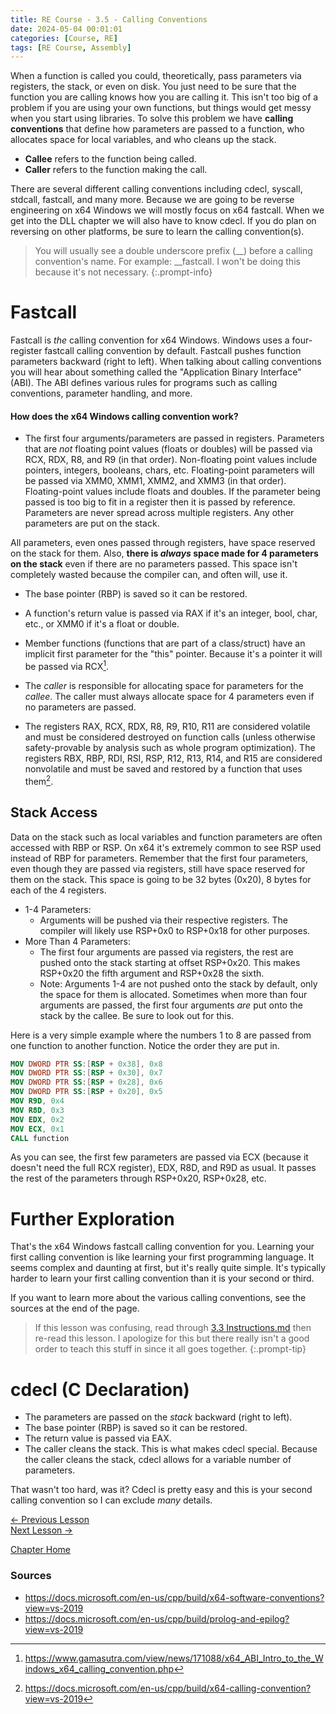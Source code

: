 ```yaml
---
title: RE Course - 3.5 - Calling Conventions
date: 2024-05-04 00:01:01
categories: [Course, RE]
tags: [RE Course, Assembly]
---
```


When a function is called you could, theoretically, pass parameters via registers, the stack, or even on disk. You just need to be sure that the function you are calling knows how you are calling it. This isn't too big of a problem if you are using your own functions, but things would get messy when you start using libraries. To solve this problem we have **calling conventions** that define how parameters are passed to a function, who allocates space for local variables, and who cleans up the stack.

* **Callee** refers to the function being called.
* **Caller** refers to the function making the call.

There are several different calling conventions including cdecl, syscall, stdcall, fastcall, and many more. Because we are going to be reverse engineering on x64 Windows we will mostly focus on x64 fastcall. When we get into the DLL chapter we will also have to know cdecl. If you do plan on reversing on other platforms, be sure to learn the calling convention(s).

> You will usually see a double underscore prefix (__) before a calling convention's name. For example: __fastcall. I won't be doing this because it's not necessary.
{:.prompt-info}


# Fastcall
Fastcall is *the* calling convention for x64 Windows. Windows uses a four-register fastcall calling convention by default. Fastcall pushes function parameters backward (right to left). When talking about calling conventions you will hear about something called the "Application Binary Interface" (ABI). The ABI defines various rules for programs such as calling conventions, parameter handling, and more.

#### How does the x64 Windows calling convention work?
* The first four arguments/parameters are passed in registers. Parameters that are *not* floating point values (floats or doubles) will be passed via RCX, RDX, R8, and R9 (in that order). Non-floating point values include pointers, integers, booleans, chars, etc. Floating-point parameters will be passed via XMM0, XMM1, XMM2, and XMM3 (in that order). Floating-point values include floats and doubles. If the parameter being passed is too big to fit in a register then it is passed by reference. Parameters are never spread across multiple registers. Any other parameters are put on the stack.

All parameters, even ones passed through registers, have space reserved on the stack for them. Also, **there is _always_ space made for 4 parameters on the stack** even if there are no parameters passed. This space isn't completely wasted because the compiler can, and often will, use it.

* The base pointer (RBP) is saved so it can be restored.

* A function's return value is passed via RAX if it's an integer, bool, char, etc., or XMM0 if it's a float or double.
* Member functions (functions that are part of a class/struct) have an implicit first parameter for the "this" pointer. Because it's a pointer it will be passed via RCX[^1].
* The *caller* is responsible for allocating space for parameters for the *callee*. The caller must always allocate space for 4 parameters even if no parameters are passed.
* The registers RAX, RCX, RDX, R8, R9, R10, R11 are considered volatile and must be considered destroyed on function calls (unless otherwise safety-provable by analysis such as whole program optimization).
The registers RBX, RBP, RDI, RSI, RSP, R12, R13, R14, and R15 are considered nonvolatile and must be saved and restored by a function that uses them[^2].

## Stack Access
Data on the stack such as local variables and function parameters are often accessed with RBP or RSP. On x64 it's extremely common to see RSP used instead of RBP for parameters. Remember that the first four parameters, even though they are passed via registers, still have space reserved for them on the stack. This space is going to be 32 bytes (0x20), 8 bytes for each of the 4 registers.

* 1-4 Parameters:
  * Arguments will be pushed via their respective registers. The compiler will likely use RSP+0x0 to RSP+0x18 for other purposes.
* More Than 4 Parameters:
  * The first four arguments are passed via registers, the rest are pushed onto the stack starting at offset RSP+0x20. This makes RSP+0x20 the fifth argument and RSP+0x28 the sixth.
  * Note: Arguments 1-4 are not pushed onto the stack by default, only the space for them is allocated. Sometimes when more than four arguments are passed, the first four arguments *are* put onto the stack by the callee. Be sure to look out for this.

Here is a very simple example where the numbers 1 to 8 are passed from one function to another function. Notice the order they are put in.
```nasm
MOV DWORD PTR SS:[RSP + 0x38], 0x8
MOV DWORD PTR SS:[RSP + 0x30], 0x7
MOV DWORD PTR SS:[RSP + 0x28], 0x6
MOV DWORD PTR SS:[RSP + 0x20], 0x5
MOV R9D, 0x4
MOV R8D, 0x3
MOV EDX, 0x2
MOV ECX, 0x1
CALL function
```


As you can see, the first few parameters are passed via ECX (because it doesn't need the full RCX register), EDX, R8D, and R9D as usual. It passes the rest of the parameters through RSP+0x20, RSP+0x28, etc.

# Further Exploration

That's the x64 Windows fastcall calling convention for you. Learning your first calling convention is like learning your first programming language. It seems complex and daunting at first, but it's really quite simple. It's typically harder to learn your first calling convention than it is your second or third.

If you want to learn more about the various calling conventions, see the sources at the end of the page.

> If this lesson was confusing, read through [3.3 Instructions.md](3.3%20Instructions.md) then re-read this lesson. I apologize for this but there really isn't a good order to teach this stuff in since it all goes together.
{:.prompt-tip}

# cdecl (C Declaration)
* The parameters are passed on the *stack* backward (right to left). 
* The base pointer (RBP) is saved so it can be restored.
* The return value is passed via EAX.
* The caller cleans the stack. This is what makes cdecl special. Because the caller cleans the stack, cdecl allows for a variable number of parameters.

That wasn't too hard, was it? Cdecl is pretty easy and this is your second calling convention so I can exclude *many* details.

[<- Previous Lesson](3.4%20Flags.md)  
[Next Lesson ->](3.6%20FinalNotes.md)  

[Chapter Home](3.0%20Assembly.md)  

### Sources
* <https://docs.microsoft.com/en-us/cpp/build/x64-software-conventions?view=vs-2019>
* <https://docs.microsoft.com/en-us/cpp/build/prolog-and-epilog?view=vs-2019>

[^1]: <https://www.gamasutra.com/view/news/171088/x64_ABI_Intro_to_the_Windows_x64_calling_convention.php>
[^2]: <https://docs.microsoft.com/en-us/cpp/build/x64-calling-convention?view=vs-2019>